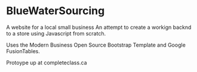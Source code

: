 # BlueWaterSourcing
A website for a local small business
An attempt to create a workign backnd to a store using Javascript from scratch.

Uses the Modern Business Open Source Bootstrap Template and Google FusionTables.

Protoype up at completeclass.ca
